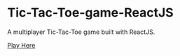 # Tic-Tac-Toe-game-ReactJS
A multiplayer Tic-Tac-Toe game built with ReactJS.

<a href="https://prabhash-varma.github.io/Tic-Tac-Toe-game-ReactJS/">Play Here</a>
